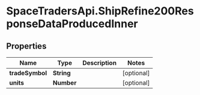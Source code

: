 # SpaceTradersApi.ShipRefine200ResponseDataProducedInner

## Properties

Name | Type | Description | Notes
------------ | ------------- | ------------- | -------------
**tradeSymbol** | **String** |  | [optional] 
**units** | **Number** |  | [optional] 


